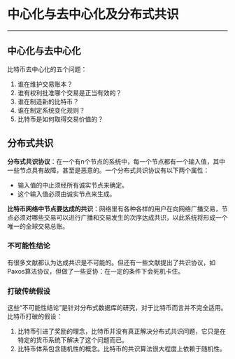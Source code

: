 <!--
 * @Author: ZhXZhao
 * @Date: 2020-02-08 16:22:47
 * @LastEditors  : ZhXZhao
 * @LastEditTime : 2020-02-08 16:52:51
 * @Description: 
 -->
# 中心化与去中心化及分布式共识

---


## 中心化与去中心化

比特币去中心化的五个问题：
1. 谁在维护交易账本？
2. 谁有权利批准哪个交易是正当有效的？
3. 谁在制造新的比特币？
4. 谁在制定系统变化规则？
5. 比特币是如何取得交易价值的？

## 分布式共识

**分布式共识协议**：在一个有n个节点的系统中，每一个节点都有一个输入值，其中一些节点具有故障，甚至是恶意的。一个分布式共识协议有以下两个属性：
- 输入值的中止须经所有诚实节点来确定。
- 这个输入值必须由诚实节点来生成。

**比特币网络中节点要达成的共识**：网络里有各种各样的用户在向网络广播交易，节点必须对哪些交易可以进行广播和交易发生的次序达成共识，以此系统将形成一个唯一的全球交易总账。

### 不可能性结论

有很多文献都认为达成共识是不可能的。但还有一些文献提出了共识协议，如Paxos算法协议，但做了一些妥协：在一定的条件下会死机卡住。

### 打破传统假设

这些“不可能性结论”是针对分布式数据库的研究，对于比特币而言并不完全适用。
比特币打破的假设：
1. 比特币引进了奖励的理念，比特币并没有真正解决分布式共识问题，它只是在特定的货币系统下解决了这个问题而已。
2. 比特币体系包含随机性的概念。比特币的共识算法很大程度上依赖于随机性。
